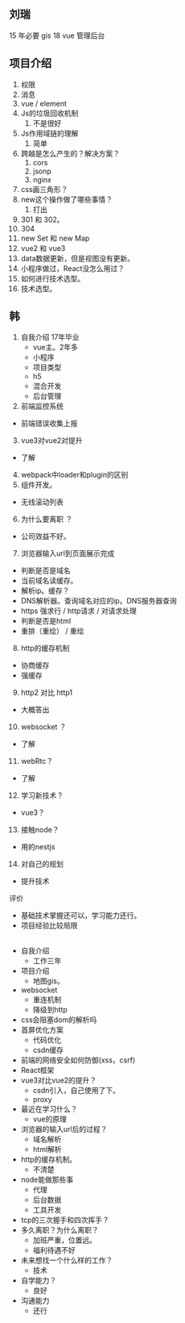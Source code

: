 ## 刘瑞
15 年必要
gis
18 vue
管理后台

## 项目介绍
1. 权限
2. 消息
3. vue / element
4. Js的垃圾回收机制
   1. 不是很好
5. Js作用域链的理解
   1. 简单
6. 跨越是怎么产生的？解决方案？
   1. cors
   2. jsonp
   3. nginx
7. css画三角形？
8. new这个操作做了哪些事情？
   1. 打出
9. 301 和 302。 
10. 304
11. new Set 和 new Map
12. vue2 和 vue3
13. data数据更新，但是视图没有更新。
14. 小程序做过，React没怎么用过？
15. 如何进行技术选型。
16. 技术选型。

## 韩

1. 自我介绍
   17年毕业
   - vue主。2年多
   - 小程序
   - 项目类型
   - h5
   - 混合开发
   - 后台管理
2. 前端监控系统
 - 前端错误收集上报
3. vue3对vue2对提升
  - 了解
4. webpack中loader和plugin的区别
5. 组件开发。
  - 无线滚动列表
6. 为什么要离职 ？
  - 公司效益不好。
7. 浏览器输入url到页面展示完成
  - 判断是否是域名
  - 当前域名读缓存。
  - 解析ip。缓存？
  - DNS解析器。查询域名对应的ip。DNS服务器查询
  - https 强求行 / http请求 / 对请求处理 
  - 判断是否是html
  - 重排（重绘） / 重绘
8. http的缓存机制
  - 协商缓存
  - 强缓存 
9. http2 对比 http1
  - 大概答出
10. websocket ？
  - 了解
11. webRtc？
  - 了解
12. 学习新技术？
  - vue3？
13. 接触node？
  - 用的nestjs
14. 对自己的规划
   - 提升技术
  

评价
- 基础技术掌握还可以，学习能力还行。
- 项目经验比较局限


## 
- 自我介绍
  - 工作三年
- 项目介绍
  - 地图gis。
- websocket
  - 重连机制
  - 降级到http
- css会阻塞dom的解析吗
- 首屏优化方案
  - 代码优化
  - csdn缓存
- 前端的网络安全如何防御(xss，csrf)
- React框架
- vue3对比vue2的提升？
  - csdn引入，自己使用了下。
  - proxy
- 最近在学习什么？
  - vue的原理
- 浏览器的输入url后的过程？
  - 域名解析
  - html解析
- http的缓存机制。
  - 不清楚
- node能做那些事
  - 代理
  - 后台数据
  - 工具开发
- tcp的三次握手和四次挥手？
- 多久离职？为什么离职？
  - 加班严重，位置远。
  - 福利待遇不好
- 未来想找一个什么样的工作？
  - 技术
- 自学能力？
  - 良好
- 沟通能力
  - 还行